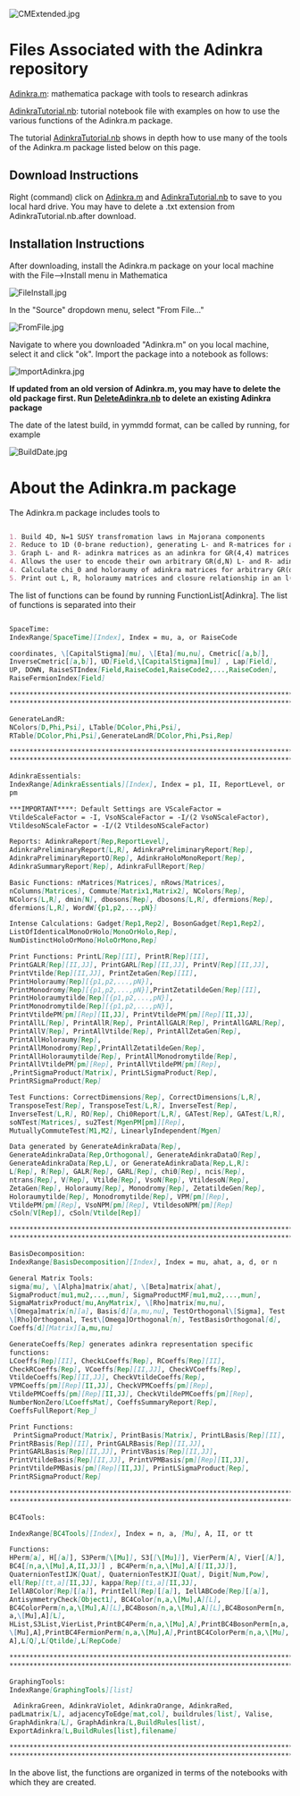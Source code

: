 ![CMExtended.jpg](/Images/CMExtended.jpg)

# Files Associated with the Adinkra repository

[Adinkra.m](https://raw.githubusercontent.com/kstiffle/hello-world/master/Adinkra.m): mathematica package with tools to research adinkras

[AdinkraTutorial.nb](https://raw.githubusercontent.com/kstiffle/hello-world/master/AdinkraTutorial.nb): tutorial notebook file with examples on how to use the various functions of the Adinkra.m package.



The tutorial [AdinkraTutorial.nb](https://raw.githubusercontent.com/kstiffle/hello-world/master/AdinkraTutorial.nb) shows in depth how to use many of the tools of the Adinkra.m package listed below on this page. 


## Download Instructions 

Right (command) click on [Adinkra.m](https://raw.githubusercontent.com/kstiffle/hello-world/master/Adinkra.m) and  [AdinkraTutorial.nb](https://raw.githubusercontent.com/kstiffle/hello-world/master/AdinkraTutorial.nb) to save to you local hard drive. You may have to delete a .txt extension from AdinkraTutorial.nb.after download.

## Installation Instructions
After downloading, install the Adinkra.m package on your local machine with the File-->Install menu in Mathematica

![FileInstall.jpg](/Images/FileInstall.jpg)

In the "Source" dropdown menu, select "From File..."

![FromFile.jpg](/Images/FromFile.jpg)

Navigate to where you downloaded "Adinkra.m" on you local machine, select it and click "ok". Import the package into a notebook as follows:

![ImportAdinkra.jpg](/ImportAdinkra.jpg)

 **If updated from an old version of Adinkra.m, you may have to delete the old package first. Run [DeleteAdinkra.nb](https://raw.githubusercontent.com/HEPTHools/Adinkra/master/DeleteAdinkra.nb) to delete an existing Adinkra package** 
 
 The date of the latest build, in yymmdd format, can be called by running, for example

![BuildDate.jpg](/Images/BuildDate.jpg)

# About the Adinkra.m package

The Adinkra.m package includes tools to

```markdown

1. Build 4D, N=1 SUSY transfromation laws in Majorana components
2. Reduce to 1D (0-brane reduction), generating L- and R-matrices for arbitrary d
3. Graph L- and R- adinkra matrices as an adinkra for GR(4,4) matrices
4. Allows the user to encode their own arbitrary GR(d,N) L- and R- adinkra matrices and check that the GR(d,N) algebra is satisfied
4. Calculate chi_0 and holoraumy of adinkra matrices for arbitrary GR(d,N)
5. Print out L, R, holoraumy matrices and closure relationship in an l(d/4) \times l(4) tensor product basis in symbolic form ready to be LaTexed by Mathematica's TeXForm command

```



The list of functions can be found by running FunctionList[Adinkra]. The list of functions is separated into their 

```markdown

SpaceTime:
IndexRange[SpaceTime][Index], Index = mu, a, or RaiseCode

coordinates, \[CapitalStigma][mu], \[Eta][mu,nu], Cmetric[[a,b]], 
InverseCmetric[[a,b]], UD[Field,\[CapitalStigma][mu]] , Lap[Field], 
UP, DOWN, RaiseSTIndex[Field,RaiseCode1,RaiseCode2,...,RaiseCoden], 
RaiseFermionIndex[Field]

****************************************************************************************
****************************************************************************************

GenerateLandR:
NColors[D,Phi,Psi], LTable[DColor,Phi,Psi], 
RTable[DColor,Phi,Psi],GenerateLandR[DColor,Phi,Psi,Rep]

****************************************************************************************
****************************************************************************************

AdinkraEssentials:
IndexRange[AdinkraEssentials][Index], Index = p1, II, ReportLevel, or 
pm

***IMPORTANT****: Default Settings are VScaleFactor = 
VtildeScaleFactor = -I, VsoNScaleFactor = -I/(2 VsoNScaleFactor), 
VtildesoNScaleFactor = -I/(2 VtildesoNScaleFactor)

Reports: AdinkraReport[Rep,ReportLevel], 
AdinkraPreliminaryReport[L,R], AdinkraPreliminaryReport[Rep], 
AdinkraPreliminaryReportO[Rep], AdinkraHoloMonoReport[Rep], 
AdinkraSummaryReport[Rep], AdinkraFullReport[Rep]

Basic Functions: nMatrices[Matrices], nRows[Matrices], 
nColumns[Matrices], Commute[Matrix1,Matrix2], NColors[Rep], 
NColors[L,R], dmin[N], dbosons[Rep], dbosons[L,R], dfermions[Rep], 
dfermions[L,R], WordW[{p1,p2,...,pN}]

Intense Calculations: Gadget[Rep1,Rep2], BosonGadget[Rep1,Rep2], 
ListOfIdenticalMonoOrHolo[MonoOrHolo,Rep], 
NumDistinctHoloOrMono[HoloOrMono,Rep]

Print Functions: PrintL[Rep][II], PrintR[Rep][II], 
PrintGALR[Rep][II,JJ], PrintGARL[Rep][II,JJ], PrintV[Rep][II,JJ], 
PrintVtilde[Rep][II,JJ], PrintZetaGen[Rep][II], 
PrintHoloraumy[Rep][{p1,p2,...,pN}], 
PrintMonodromy[Rep][{p1,p2,...,pN}],PrintZetatildeGen[Rep][II], 
PrintHoloraumytilde[Rep][{p1,p2,...,pN}], 
PrintMonodromytilde[Rep][{p1,p2,...,pN}], 
PrintVtildePM[pm][Rep][II,JJ], PrintVtildePM[pm][Rep][II,JJ], 
PrintAllL[Rep], PrintAllR[Rep], PrintAllGALR[Rep], PrintAllGARL[Rep], 
PrintAllV[Rep], PrintAllVtilde[Rep], PrintAllZetaGen[Rep], 
PrintAllHoloraumy[Rep], 
PrintAllMonodromy[Rep],PrintAllZetatildeGen[Rep], 
PrintAllHoloraumytilde[Rep], PrintAllMonodromytilde[Rep], 
PrintAllVtildePM[pm][Rep], PrintAllVtildePM[pm][Rep], 
,PrintSigmaProduct[Matrix], PrintLSigmaProduct[Rep], 
PrintRSigmaProduct[Rep]

Test Functions: CorrectDimensions[Rep], CorrectDimensions[L,R], 
TransposeTest[Rep], TransposeTest[L,R], InverseTest[Rep], 
InverseTest[L,R], RO[Rep], Chi0Report[L,R], GATest[Rep], GATest[L,R], 
soNTest[Matrices], su2Test[MgenPM[pm]][Rep], 
MutuallyCommuteTest[M1,M2], LinearlyIndependent[Mgen]

Data generated by GenerateAdinkraData[Rep], 
GenerateAdinkraData[Rep,Orthogonal], GenerateAdinkraDataO[Rep], 
GenerateAdinkraData[Rep,L], or GenerateAdinkraData[Rep,L,R]:
L[Rep], R[Rep], GALR[Rep], GARL[Rep], chi0[Rep], ncis[Rep], 
ntrans[Rep], V[Rep], Vtilde[Rep], VsoN[Rep], VtildesoN[Rep], 
ZetaGen[Rep], Holoraumy[Rep], Monodromy[Rep], ZetatildeGen[Rep], 
Holoraumytilde[Rep], Monodromytilde[Rep], VPM[pm][Rep], 
VtildePM[pm][Rep], VsoNPM[pm][Rep], VtildesoNPM[pm][Rep] 
cSoln[V[Rep]], cSoln[Vtilde[Rep]]

****************************************************************************************
****************************************************************************************

BasisDecomposition:
IndexRange[BasisDecomposition][Index], Index = mu, ahat, a, d, or n

General Matrix Tools:
sigma[mu], \[Alpha]matrix[ahat], \[Beta]matrix[ahat], 
SigmaProduct[mu1,mu2,...,mun], SigmaProductMF[mu1,mu2,...,mun], 
SigmaMatrixProduct[mu,AnyMatrix], \[Rho]matrix[mu,nu], 
\[Omega]matrix[n][a], Basis[d][a,mu,nu], TestOrthogonal\[Sigma], Test
\[Rho]Orthogonal, Test\[Omega]Orthogonal[n], TestBasisOrthogonal[d], 
Coeffs[d][Matrix][a,mu,nu]

GenerateCoeffs[Rep] generates adinkra representation specific 
functions:
LCoeffs[Rep][II], CheckLCoeffs[Rep], RCoeffs[Rep][II], 
CheckRCoeffs[Rep], VCoeffs[Rep][II,JJ], CheckVCoeffs[Rep], 
VtildeCoeffs[Rep][II,JJ], CheckVtildeCoeffs[Rep], 
VPMCoeffs[pm][Rep][II,JJ], CheckVPMCoeffs[pm][Rep], 
VtildePMCoeffs[pm][Rep][II,JJ], CheckVtildePMCoeffs[pm][Rep], 
NumberNonZero[LCoeffsMat], CoeffsSummaryReport[Rep], 
CoeffsFullReport[Rep_]

Print Functions:
 PrintSigmaProduct[Matrix], PrintBasis[Matrix], PrintLBasis[Rep][II], 
PrintRBasis[Rep][II], PrintGALRBasis[Rep][II,JJ], 
PrintGARLBasis[Rep][II,JJ], PrintVBasis[Rep][II,JJ], 
PrintVtildeBasis[Rep][II,JJ], PrintVPMBasis[pm][Rep][II,JJ], 
PrintVtildePMBasis[pm][Rep][II,JJ], PrintLSigmaProduct[Rep], 
PrintRSigmaProduct[Rep]

****************************************************************************************
****************************************************************************************

BC4Tools:

IndexRange[BC4Tools][Index], Index = n, a, [Mu], A, II, or tt

Functions: 
HPerm[a], H[[a]], S3Perm[\[Mu]], S3[[\[Mu]]], VierPerm[A], Vier[[A]], 
BC4[[n,a,\[Mu],A,II,JJ]] , BC4Perm[n,a,\[Mu],A][[II,JJ]], 
QuaternionTestIJK[Quat], QuaternionTestKJI[Quat], Digit[Num,Pow], 
ell[Rep][tt,a][II,JJ], kappa[Rep][ti,a][II,JJ], 
IellABColor[Rep][[a]], PrintIell[Rep][[a]], IellABCode[Rep][[a]], 
AntisymmetryCheck[Object1], BC4Color[n,a,\[Mu],A][L], 
BC4ColorPerm[n,a,\[Mu],A][L],BC4Boson[n,a,\[Mu],A][L],BC4BosonPerm[n,
a,\[Mu],A][L], 
HList,S3List,VierList,PrintBC4Perm[n,a,\[Mu],A],PrintBC4BosonPerm[n,a,
\[Mu],A],PrintBC4FermionPerm[n,a,\[Mu],A],PrintBC4ColorPerm[n,a,\[Mu],
A],L[Q],L[Qtilde],L[RepCode]

****************************************************************************************
****************************************************************************************

GraphingTools:
IndexRange[GraphingTools][list]

 AdinkraGreen, AdinkraViolet, AdinkraOrange, AdinkraRed, 
padLmatrix[L], adjacencyToEdge[mat,col], buildrules[list], Valise, 
GraphAdinkra[L], GraphAdinkra[L,BuildRules[list], 
ExportAdinkra[L,BuildRules[list],filename]

****************************************************************************************
****************************************************************************************


```

In the above list, the functions are organized in terms of the notebooks with which they are created.


